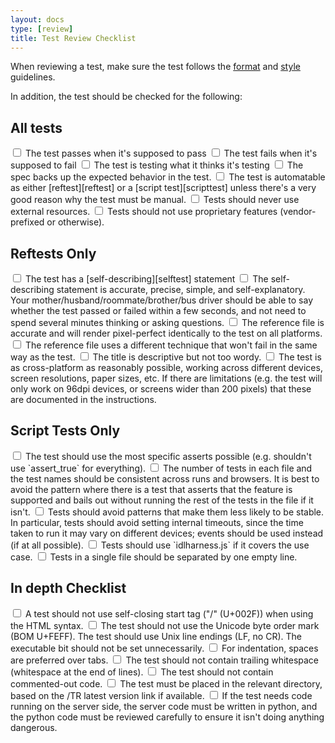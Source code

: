 ```yaml
---
layout: docs
type: [review]
title: Test Review Checklist
---
```


When reviewing a test, make sure the test follows the 
[format][format] and [style][style] guidelines.

In addition, the test should be checked for the following:

## All tests
<input type="checkbox">
The test passes when it's supposed to pass

<input type="checkbox">
The test fails when it's supposed to fail

<input type="checkbox">
The test is testing what it thinks it's testing

<input type="checkbox">
The spec backs up the expected behavior in the test. 

<input type="checkbox">
The test is automatable as either [reftest][reftest] or a 
[script test][scripttest] unless there's a very good reason why the 
test must be manual. 

<input type="checkbox">
Tests should never use external resources.

<input type="checkbox">
Tests should not use proprietary features (vendor-prefixed or otherwise).


## Reftests Only
<input type="checkbox">
 The test has a [self-describing][selftest] statement 

<input type="checkbox">
The self-describing statement is accurate, precise, simple, and 
self-explanatory. Your mother/husband/roommate/brother/bus driver 
should be able to say whether the test passed or failed within a few 
seconds, and not need to spend several minutes thinking or asking 
questions.

<input type="checkbox">
The reference file is accurate and will render pixel-perfect 
identically to the test on all platforms.

<input type="checkbox">
The reference file uses a different technique that won't fail in 
the same way as the test.

<input type="checkbox">
The title is descriptive but not too wordy.

<input type="checkbox">
The test is as cross-platform as reasonably possible, working 
across different devices, screen resolutions, paper sizes, etc. If 
there are limitations (e.g. the test will only work on 96dpi 
devices, or screens wider than 200 pixels) that these are documented 
in the instructions.


## Script Tests Only

<input type="checkbox">
The test should use the most specific asserts possible (e.g. shouldn't use
`assert_true` for everything).

<input type="checkbox">
The number of tests in each file and the test names should be consistent
across runs and browsers. It is best to avoid the pattern where there is
a test that asserts that the feature is supported and bails out without
running the rest of the tests in the file if it isn't.

<input type="checkbox">
Tests should avoid patterns that make them less likely to be stable.
In particular, tests should avoid setting internal timeouts, since the
time taken to run it may vary on different devices; events should be used
instead (if at all possible).

<input type="checkbox">
Tests should use `idlharness.js` if it covers the use case.

<input type="checkbox">
Tests in a single file should be separated by one empty line.


## In depth Checklist

<input type="checkbox">
A test should not use self-closing start tag ("/" (U+002F)) when using the
HTML syntax.

<input type="checkbox">
The test should not use the Unicode byte order mark (BOM U+FEFF). The test
should use Unix line endings (LF, no CR). The executable bit should not be set
unnecessarily.

<input type="checkbox">
For indentation, spaces are preferred over tabs.

<input type="checkbox">
The test should not contain trailing whitespace (whitespace at the end of
lines).

<input type="checkbox">
The test should not contain commented-out code.

<input type="checkbox">
The test must be placed in the relevant directory, based on the /TR latest
version link if available.

<input type="checkbox">
If the test needs code running on the server side, the server code must
be written in python, and the python code must be reviewed carefully to
ensure it isn't doing anything dangerous.



[format]: ./test-format-guidelines.html
[style]: ./test-style-guidelines.html
[reftest]: ./reftests.html
[scripttest]: ./testharness-documentation.html
[selftest]: ./test-style-guidelines.html#self-describing
